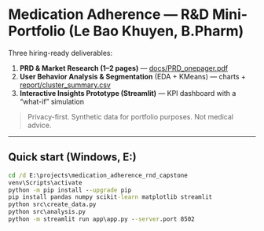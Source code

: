 # Medication Adherence — R&D Mini-Portfolio (Le Bao Khuyen, B.Pharm)

Three hiring-ready deliverables:
1) **PRD & Market Research (1–2 pages)** — [docs/PRD_onepager.pdf](docs/PRD_onepager.pdf)  
2) **User Behavior Analysis & Segmentation** (EDA + KMeans) — charts + [report/cluster_summary.csv](report/cluster_summary.csv)  
3) **Interactive Insights Prototype (Streamlit)** — KPI dashboard with a “what-if” simulation

> Privacy-first. Synthetic data for portfolio purposes. Not medical advice.

---

## Quick start (Windows, E:)
```cmd
cd /d E:\projects\medication_adherence_rnd_capstone
venv\Scripts\activate
python -m pip install --upgrade pip
pip install pandas numpy scikit-learn matplotlib streamlit
python src\create_data.py
python src\analysis.py
python -m streamlit run app\app.py --server.port 8502
